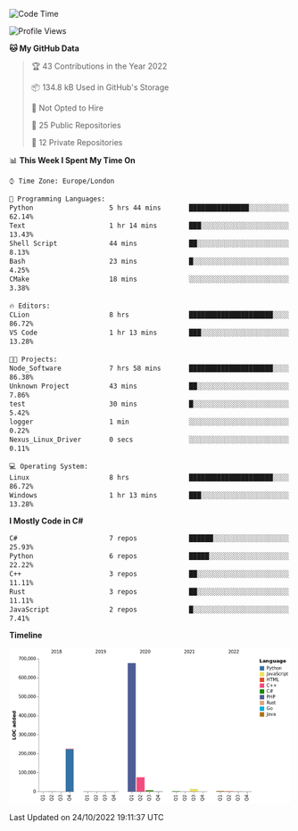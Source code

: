 <!--START_SECTION:waka-->
![Code Time](http://img.shields.io/badge/Code%20Time-333%20hrs%2032%20mins-blue)

![Profile Views](http://img.shields.io/badge/Profile%20Views-0-blue)

**🐱 My GitHub Data** 

> 🏆 43 Contributions in the Year 2022
 > 
> 📦 134.8 kB Used in GitHub's Storage 
 > 
> 🚫 Not Opted to Hire
 > 
> 📜 25 Public Repositories 
 > 
> 🔑 12 Private Repositories  
 > 
📊 **This Week I Spent My Time On** 

```text
⌚︎ Time Zone: Europe/London

💬 Programming Languages: 
Python                   5 hrs 44 mins       ███████████████░░░░░░░░░░   62.14% 
Text                     1 hr 14 mins        ███░░░░░░░░░░░░░░░░░░░░░░   13.43% 
Shell Script             44 mins             ██░░░░░░░░░░░░░░░░░░░░░░░   8.13% 
Bash                     23 mins             █░░░░░░░░░░░░░░░░░░░░░░░░   4.25% 
CMake                    18 mins             ░░░░░░░░░░░░░░░░░░░░░░░░░   3.38%

🔥 Editors: 
CLion                    8 hrs               █████████████████████░░░░   86.72% 
VS Code                  1 hr 13 mins        ███░░░░░░░░░░░░░░░░░░░░░░   13.28%

🐱‍💻 Projects: 
Node_Software            7 hrs 58 mins       █████████████████████░░░░   86.38% 
Unknown Project          43 mins             ██░░░░░░░░░░░░░░░░░░░░░░░   7.86% 
test                     30 mins             █░░░░░░░░░░░░░░░░░░░░░░░░   5.42% 
logger                   1 min               ░░░░░░░░░░░░░░░░░░░░░░░░░   0.22% 
Nexus_Linux_Driver       0 secs              ░░░░░░░░░░░░░░░░░░░░░░░░░   0.11%

💻 Operating System: 
Linux                    8 hrs               █████████████████████░░░░   86.72% 
Windows                  1 hr 13 mins        ███░░░░░░░░░░░░░░░░░░░░░░   13.28%

```

**I Mostly Code in C#** 

```text
C#                       7 repos             ██████░░░░░░░░░░░░░░░░░░░   25.93% 
Python                   6 repos             █████░░░░░░░░░░░░░░░░░░░░   22.22% 
C++                      3 repos             ██░░░░░░░░░░░░░░░░░░░░░░░   11.11% 
Rust                     3 repos             ██░░░░░░░░░░░░░░░░░░░░░░░   11.11% 
JavaScript               2 repos             █░░░░░░░░░░░░░░░░░░░░░░░░   7.41%

```


**Timeline**

![Chart not found](https://raw.githubusercontent.com/Jirubizu/Jirubizu/master/charts/bar_graph.png) 


 Last Updated on 24/10/2022 19:11:37 UTC
<!--END_SECTION:waka-->